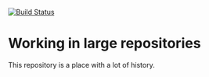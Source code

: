[![Build Status](https://dev.azure.com/sameradvancya/projectnew1/_apis/build/status/sameradvancya.connect-the-dots-in-a-github-repository?branchName=master)](https://dev.azure.com/sameradvancya/projectnew1/_build/latest?definitionId=12&branchName=master)
# Working in large repositories

This repository is a place with a lot of history.
